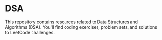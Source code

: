 # DSA
This repository contains resources related to Data Structures and Algorithms (DSA). You'll find coding exercises, problem sets, and solutions to LeetCode challenges.
